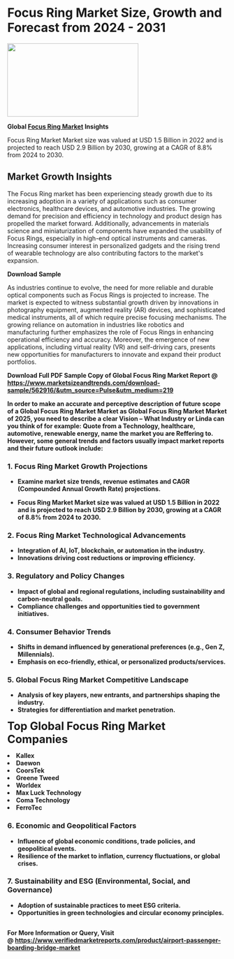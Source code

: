 <H1>Focus Ring Market Size, Growth and Forecast from 2024 - 2031</H1><img class="aligncenter size-medium wp-image-584254" src="https://thirdeyenews.in/wp-content/uploads/2024/09/Global-Market-Research-300x168.jpeg" alt="" width="300" height="168" /><p><strong>Global&nbsp;<a href="https://www.marketsizeandtrends.com/download-sample/562916/&amp;utm_source=Pulse&amp;utm_medium=219">Focus Ring Market</a> Insights</strong></p><p>Focus Ring Market Market size was valued at USD 1.5 Billion in 2022 and is projected to reach USD 2.9 Billion by 2030, growing at a CAGR of 8.8% from 2024 to 2030.</p><p><h2>Market Growth Insights</h2> <p>The Focus Ring market has been experiencing steady growth due to its increasing adoption in a variety of applications such as consumer electronics, healthcare devices, and automotive industries. The growing demand for precision and efficiency in technology and product design has propelled the market forward. Additionally, advancements in materials science and miniaturization of components have expanded the usability of Focus Rings, especially in high-end optical instruments and cameras. Increasing consumer interest in personalized gadgets and the rising trend of wearable technology are also contributing factors to the market's expansion.</p> <p><strong>Download Sample</strong></p> <p>As industries continue to evolve, the need for more reliable and durable optical components such as Focus Rings is projected to increase. The market is expected to witness substantial growth driven by innovations in photography equipment, augmented reality (AR) devices, and sophisticated medical instruments, all of which require precise focusing mechanisms. The growing reliance on automation in industries like robotics and manufacturing further emphasizes the role of Focus Rings in enhancing operational efficiency and accuracy. Moreover, the emergence of new applications, including virtual reality (VR) and self-driving cars, presents new opportunities for manufacturers to innovate and expand their product portfolios.</p> <p><strong></p><p><span class=""><strong>Download Full PDF Sample Copy of Global Focus Ring Market Report</strong> @ <a href="https://www.marketsizeandtrends.com/download-sample/562916/&amp;utm_source=Pulse&amp;utm_medium=219" target="_blank">https://www.marketsizeandtrends.com/download-sample/562916/&amp;utm_source=Pulse&amp;utm_medium=219</a></span></p><p>In order to make an accurate and perceptive description of future scope of a Global&nbsp;Focus Ring Market Market as Global&nbsp;Focus Ring Market Market of 2025, you need to describe a clear Vision &ndash; What Industry or Linda can you think of for example: Quote from a Technology, healthcare, automotive, renewable energy, name the market you are Reffering to. However, some general trends and factors usually impact market reports and their future outlook include:</p><h3>1.&nbsp;<strong>Focus Ring Market Growth Projections</strong></h3><ul><li>Examine market size trends, revenue estimates and CAGR (Compounded Annual Growth Rate) projections.</li><li><p>Focus Ring Market Market size was valued at USD 1.5 Billion in 2022 and is projected to reach USD 2.9 Billion by 2030, growing at a CAGR of 8.8% from 2024 to 2030.</p></li></ul><h3>2.&nbsp;<strong>Focus Ring Market Technological Advancements</strong></h3><ul><li>Integration of AI, IoT, blockchain, or automation in the industry.</li><li>Innovations driving cost reductions or improving efficiency.</li></ul><h3>3.&nbsp;<strong>Regulatory and Policy Changes</strong></h3><ul><li>Impact of global and regional regulations, including sustainability and carbon-neutral goals.</li><li>Compliance challenges and opportunities tied to government initiatives.</li></ul><h3>4.&nbsp;<strong>Consumer Behavior Trends</strong></h3><ul><li>Shifts in demand influenced by generational preferences (e.g., Gen Z, Millennials).</li><li>Emphasis on eco-friendly, ethical, or personalized products/services.</li></ul><h3>5.&nbsp;<strong>Global Focus Ring Market Competitive Landscape</strong></h3><ul><li>Analysis of key players, new entrants, and partnerships shaping the industry.</li><li>Strategies for differentiation and market penetration.</li></ul><p data-pm-slice="1 1 []"><span style="color: inherit; font-family: inherit; font-size: 25px;">Top Global Focus Ring Market Companies</span></p><div class="" data-test-id=""><p><li>Kallex</li><li> Daewon</li><li> CoorsTek</li><li> Greene Tweed</li><li> Worldex</li><li> Max Luck Technology</li><li> Coma Technology</li><li> FerroTec</li></p></div><h3>6.&nbsp;<strong>Economic and Geopolitical Factors</strong></h3><ul><li>Influence of global economic conditions, trade policies, and geopolitical events.</li><li>Resilience of the market to inflation, currency fluctuations, or global crises.</li></ul><h3>7.&nbsp;<strong>Sustainability and ESG (Environmental, Social, and Governance)</strong></h3><ul><li>Adoption of sustainable practices to meet ESG criteria.</li><li>Opportunities in green technologies and circular economy principles.</li></ul><h2><strong style="font-size: 14px;">For More Information or Query, Visit @&nbsp;</strong><a style="background-color: #ffffff; font-size: 14px;" href="https://www.marketsizeandtrends.com/report/focus-ring-market/" target="_blank">https://www.verifiedmarketreports.com/product/airport-passenger-boarding-bridge-market</a></h2>
